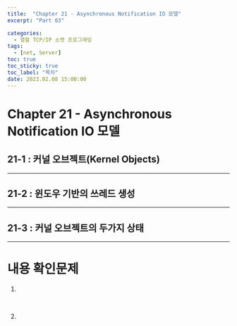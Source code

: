 ```yaml
---
title:  "Chapter 21 - Asynchronous Notification IO 모델"
excerpt: "Part 03"

categories:
  - 열혈 TCP/IP 소켓 프로그래밍
tags:
  - [net, Server]
toc: true
toc_sticky: true
toc_label: "목차"
date: 2023.02.08 15:00:00
---
```


# Chapter 21 - Asynchronous Notification IO 모델

## 21-1 : 커널 오브젝트(Kernel Objects)

***

## 21-2 : 윈도우 기반의 쓰레드 생성

***

## 21-3 : 커널 오브젝트의 두가지 상태

***

# 내용 확인문제

1. 

<br/>

2. 